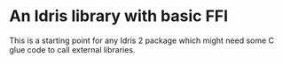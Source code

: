 An Idris library with basic FFI
===============================

This is a starting point for any Idris 2 package which might need some C glue
code to call external libraries.
